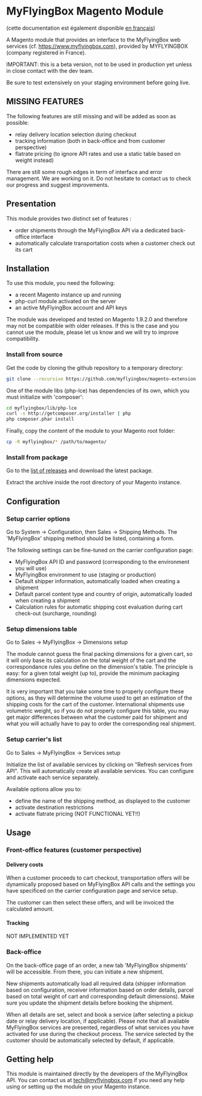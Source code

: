 MyFlyingBox Magento Module
==========================

(cette documentation est également disponible [en français](README-fr.md))

A Magento module that provides an interface to the MyFlyingBox web services (cf. https://www.myflyingbox.com), provided by MYFLYINGBOX (company registered in France).

IMPORTANT: this is a beta version, not to be used in production yet unless in close contact with the dev team.

Be sure to test extensively on your staging environment before going live.

## MISSING FEATURES

The following features are still missing and will be added as soon as possible:
- relay delivery location selection during checkout
- tracking information (both in back-office and from customer perspective)
- flatrate pricing (to ignore API rates and use a static table based on weight instead)

There are still some rough edges in term of interface and error management. We are working on it. Do not hesitate to contact us to check our progress and suggest improvements.

## Presentation

This module provides two distinct set of features :
- order shipments through the MyFlyingBox API via a dedicated back-office interface
- automatically calculate transportation costs when a customer check out its cart


## Installation

To use this module, you need the following:
- a recent Magento instance up and running
- php-curl module activated on the server
- an active MyFlyingBox account and API keys

The module was developed and tested on Magento 1.9.2.0 and therefore may not be compatible with older releases. If this is the case and you cannot use the module, please let us know and we will try to improve compatibility.

### Install from source

Get the code by cloning the github repository to a temporary directory:

```bash
git clone --recursive https://github.com/myflyingbox/magento-extension.git myflyingbox
```

One of the module libs (php-lce) has dependencies of its own, which you must initialize with 'composer':

```bash
cd myflyingbox/lib/php-lce
curl -s http://getcomposer.org/installer | php
php composer.phar install
```

Finally, copy the content of the module to your Magento root folder:
```bash
cp -R myflyingbox/* /path/to/magento/
```

### Install from package

Go to the [list of releases](https://github.com/myflyingbox/magento-extension/releases) and download the latest package.

Extract the archive inside the root directory of your Magento instance.

## Configuration

### Setup carrier options

Go to System -> Configuration, then Sales -> Shipping Methods. The 'MyFlyingBox' shipping method should be listed, containing a form.

The following settings can be fine-tuned on the carrier configuration page:
* MyFlyingBox API ID and password (corresponding to the environment you will use)
* MyFlyingBox environment to use (staging or production)
* Default shipper information, automatically loaded when creating a shipment
* Default parcel content type and country of origin, automatically loaded when creating a shipment
* Calculation rules for automatic shipping cost evaluation during cart check-out (surcharge, rounding)

### Setup dimensions table

Go to Sales -> MyFlyingBox -> Dimensions setup

The module cannot guess the final packing dimensions for a given cart, so it will only base its calculation on the total weight of the cart and the correspondance rules you define on the dimension's table.
The principle is easy: for a given total weight (up to), provide the minimum packaging dimensions expected.

It is very important that you take some time to properly configure these options, as they will determine the volume used to get an estimation of the shipping costs for the cart of the customer. International shipments use volumetric weight, so if you do not properly configure this table, you may get major differences between what the customer paid for shipment and what you will actually have to pay to order the corresponding real shipment.

### Setup carrier's list

Go to Sales -> MyFlyingBox -> Services setup

Initialize the list of available services by clicking on "Refresh services from API". This will automatically create all available services. You can configure and activate each service separately.

Available options allow you to:
- define the name of the shipping method, as displayed to the customer
- activate destination restrictions
- activate flatrate pricing (NOT FUNCTIONAL YET!!)

## Usage

### Front-office features (customer perspective)

#### Delivery costs

When a customer proceeds to cart checkout, transportation offers will be dynamically proposed based on MyFlyingBox API calls and the settings you have specificed on the carrier configuration page and service setup.

The customer can then select these offers, and will be invoiced the calculated amount.

#### Tracking

NOT IMPLEMENTED YET

### Back-office

On the back-office page of an order, a new tab 'MyFlyingBox shipments' will be accessible. From there, you can initiate a new shipment.

New shipments automatically load all required data (shipper information based on configuration, receiver information based on order details, parcel based on total weight of cart and corresponding default dimensions).
Make sure you update the shipment details before booking the shipment.

When all details are set, select and book a service (after selecting a pickup date or relay delivery location, if applicable).
Please note that all available MyFlyingBox services are presented, regardless of what services you have activated for use during the checkout process. The service selected by the customer should be automatically selected by default, if applicable.

## Getting help

This module is maintained directly by the developers of the MyFlyingBox API. You can contact us at tech@myflyingbox.com if you need any help using or setting up the module on your Magento instance.
